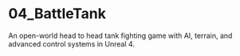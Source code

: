 # 04_BattleTank
An open-world head to head tank fighting game with AI, terrain, and advanced control systems in Unreal 4. 
